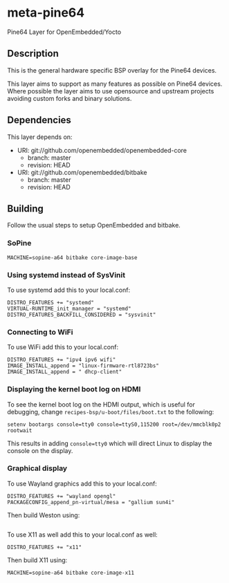 # meta-pine64

Pine64 Layer for OpenEmbedded/Yocto

## Description

This is the general hardware specific BSP overlay for the Pine64 devices.

This layer aims to support as many features as possible on Pine64 devices.
Where possible the layer aims to use opensource and upstream projects
avoiding custom forks and binary solutions.

## Dependencies

This layer depends on:

* URI: git://github.com/openembedded/openembedded-core
  * branch: master
  * revision: HEAD
* URI: git://github.com/openembedded/bitbake
  * branch: master
  * revision: HEAD

## Building

Follow the usual steps to setup OpenEmbedded and bitbake.

### SoPine

```
MACHINE=sopine-a64 bitbake core-image-base
```

### Using systemd instead of SysVinit

To use systemd add this to your local.conf:

```
DISTRO_FEATURES += "systemd"
VIRTUAL-RUNTIME_init_manager = "systemd"
DISTRO_FEATURES_BACKFILL_CONSIDERED = "sysvinit"
```
### Connecting to WiFi

To use WiFi add this to your local.conf:

```
DISTRO_FEATURES += "ipv4 ipv6 wifi"
IMAGE_INSTALL_append = "linux-firmware-rtl8723bs"
IMAGE_INSTALL_append = " dhcp-client"
```

### Displaying the kernel boot log on HDMI

To see the kernel boot log on the HDMI output, which is useful for debugging, change `recipes-bsp/u-boot/files/boot.txt` to the following:

```
setenv bootargs console=tty0 console=ttyS0,115200 root=/dev/mmcblk0p2 rootwait
```

This results in adding `console=tty0` which will direct Linux to display the console on the display.

### Graphical display

To use Wayland graphics add this to your local.conf:

```
DISTRO_FEATURES += "wayland opengl"
PACKAGECONFIG_append_pn-virtual/mesa = "gallium sun4i"
```

Then build Weston using:

```MACHINE=sopine-a64 bitbake core-image-weston
```

To use X11 as well add this to your local.conf as well:

```
DISTRO_FEATURES += "x11"
```
Then build X11 using:

```
MACHINE=sopine-a64 bitbake core-image-x11
```
